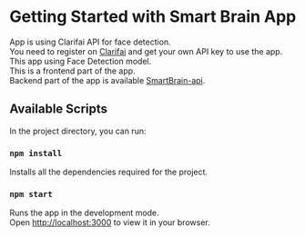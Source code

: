 # Getting Started with Smart Brain App
App is using Clarifai API for face detection.\
You need to register on [Clarifai](https://clarifai.com) and get your own API key to use the app.\
This app using Face Detection model.\
This is a frontend part of the app.\
Backend part of the app is available [SmartBrain-api](https://github.com/RChursin/smartbrain-api).


## Available Scripts

In the project directory, you can run:

### `npm install`

Installs all the dependencies required for the project.

### `npm start`

Runs the app in the development mode.\
Open [http://localhost:3000](http://localhost:3000) to view it in your browser.

